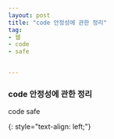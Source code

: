```yaml
---
layout: post
title: "code 안정성에 관한 정리"
tag:
- 웹
- code
- safe


---
```



### code 안정성에 관한 정리

code safe

{: style="text-align: left;"}

